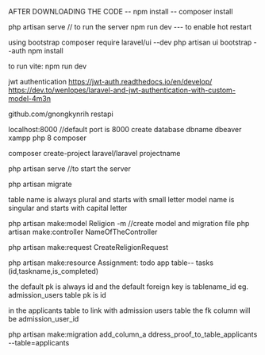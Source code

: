 AFTER DOWNLOADING THE CODE
-- npm install
-- composer install

php artisan serve // to run the server
npm run dev --- to enable hot restart

using bootstrap
composer require laravel/ui --dev
php artisan ui bootstrap --auth
npm install

to run vite: npm run dev

jwt authentication
https://jwt-auth.readthedocs.io/en/develop/
https://dev.to/wenlopes/laravel-and-jwt-authentication-with-custom-model-4m3n

github.com/gnongkynrih
restapi

localhost:8000 //default port is 8000
create database dbname
dbeaver
xampp php 8
composer

composer create-project laravel/laravel projectname

php artisan serve //to start the server

php artisan migrate

table name is always plural and starts with small letter
model name is singular and starts with capital letter

php artisan make:model Religion -m //create model and migration file
php artisan make:controller NameOfTheController

php artisan make:request CreateReligionRequest

php artisan make:resource
Assignment:
todo app
table-- tasks (id,taskname,is_completed)

the default pk is always id
and the default foreign key is tablename_id
eg. admission_users table pk is id

in the applicants table to link with admission users table the fk column will be admission_user_id

php artisan make:migration add_column_a
ddress_proof_to_table_applicants --table=applicants
